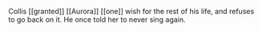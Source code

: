 Collis [[granted]] [[Aurora]] [[one]] wish for the rest of his life, and refuses to go back on it. He once told her to never sing again.